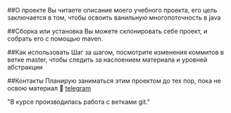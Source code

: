 ##О проекте
Вы читаете описание моего учебного проекта, его цель заключается в том, чтобы освоить ванильную многопоточность в java

##Сборка или установка
Вы можете склонировать себе проект, и собрать его с помощью maven.

##Как использовать
Шаг за шагом, посмотрите изменения коммитов в ветке master, чтобы следить за наслоением материала и уровней абстракции


##Контакты
Планирую заниматься этим проектом до тех пор, пока не освою материал 🙂
[telegram](https://t.me/shakasu)


"В курсе производилась работа с ветками git."